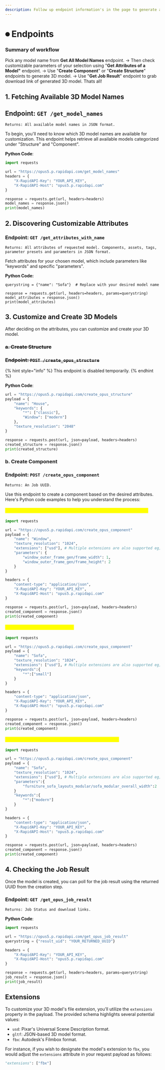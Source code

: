```yaml
---
description: Follow up endpoint information's in the page to generate a model.
---
```


# ⏺ Endpoints

### Summary of workflow&#x20;

Pick any model name from **Get All Model Names** endpoint. -> Then check customizable parameters of your selection using "**Get Attributes of a Model"** endpoint. -> Use "**Create Component**" or "**Create Structure**" endpoints to generate 3D model. -> Use "**Get Job Result**" endpoint to grab download link of generated 3D model. Thats all!&#x20;

## **1. Fetching Available 3D Model Names**

## **Endpoint**: `GET /get_model_names`

`Returns: All available model names in JSON format.`

To begin, you'll need to know which 3D model names are available for customization. This endpoint helps retrieve all available models categorized under "Structure" and "Component".

**Python Code**:

```python
import requests

url = "https://opus5.p.rapidapi.com/get_model_names"
headers = {
    "X-RapidAPI-Key": "YOUR_API_KEY",
    "X-RapidAPI-Host": "opus5.p.rapidapi.com"
}

response = requests.get(url, headers=headers)
model_names = response.json()
print(model_names)
```

## **2. Discovering Customizable Attributes**

### **Endpoint:** `GET /get_attributes_with_name`

`Returns: All attributes of requested model. Components, assets, tags, parameter presets and parameters in JSON format.`

Fetch attributes for your chosen model, which include parameters like "keywords" and specific "parameters".

**Python Code:**

```url
querystring = {"name": "Sofa"}  # Replace with your desired model name

response = requests.get(url, headers=headers, params=querystring)
model_attributes = response.json()
print(model_attributes)
```

## **3. Customize and Create 3D Models**

After deciding on the attributes, you can customize and create your 3D model.

### ~~**a. Create Structure**~~

### ~~**Endpoint**: `POST /create_opus_structure`~~

{% hint style="info" %}
This endpoint is disabled temporarily.&#x20;
{% endhint %}

**Python Code**:

```python
url = "https://opus5.p.rapidapi.com/create_opus_structure"
payload = {
    "name": "House",  
    "keywords": {
        "*": ["classic"],
        "Window": ["modern"]
    },
    "texture_resolution": "2048"
}

response = requests.post(url, json=payload, headers=headers)
created_structure = response.json()
print(created_structure)
```

### **b. Create Component**

### **Endpoint**: `POST /create_opus_component`

`Returns: An Job UUID.`

Use this endpoint to create a component based on the desired attributes. Here's Python code examples to help you understand the process:

#### <mark style="color:yellow;">Example #1 - Create a Window with 1 meter width and 2 meter height</mark>

```python
import requests

url = "https://opus5.p.rapidapi.com/create_opus_component"
payload = {
    "name": "Window",
    "texture_resolution": "1024",
    "extensions": ["usd"], # Multiple extensions are also supported eg; ["usd","fbx"]
    "parameters": {
        "window_outer_frame_gen/frame_width": 1,
        "window_outer_frame_gen/frame_height": 2
    }
}

headers = {
    "content-type": "application/json",
    "X-RapidAPI-Key": "YOUR_API_KEY",
    "X-RapidAPI-Host": "opus5.p.rapidapi.com"
}

response = requests.post(url, json=payload, headers=headers)
created_component = response.json()
print(created_component)
```

#### <mark style="color:yellow;">Example #2 - Create a small Sofa</mark>

```python
import requests

url = "https://opus5.p.rapidapi.com/create_opus_component"
payload = {
    "name": "Sofa",
    "texture_resolution": "1024",
    "extensions": ["usd"], # Multiple extensions are also supported eg; ["usd","fbx"]
    "keywords":{
        "*":["small"]
    }
}

headers = {
    "content-type": "application/json",
    "X-RapidAPI-Key": "YOUR_API_KEY",
    "X-RapidAPI-Host": "opus5.p.rapidapi.com"
}

response = requests.post(url, json=payload, headers=headers)
created_component = response.json()
print(created_component)
```

#### <mark style="color:yellow;">Example #3 - Create a modern Sofa with 2 meter width</mark>

```python
import requests

url = "https://opus5.p.rapidapi.com/create_opus_component"
payload = {
    "name": "Sofa",
    "texture_resolution": "1024",
    "extensions": ["usd"], # Multiple extensions are also supported eg; ["usd","fbx"]
    "parameters":{
        "furniture_sofa_layouts_modular/sofa_modular_overall_width":2
    }
    "keywords":{
        "*":["modern"]
    }
}

headers = {
    "content-type": "application/json",
    "X-RapidAPI-Key": "YOUR_API_KEY",
    "X-RapidAPI-Host": "opus5.p.rapidapi.com"
}

response = requests.post(url, json=payload, headers=headers)
created_component = response.json()
print(created_component)
```

## **4. Checking the Job Result**

Once the model is created, you can poll for the job result using the returned UUID from the creation step.

### **Endpoint**: `GET /get_opus_job_result`

`Returns: Job Status and download links.`

**Python Code**:

```python
import requests

url = "https://opus5.p.rapidapi.com/get_opus_job_result"
querystring = {"result_uid": "YOUR_RETURNED_UUID"}

headers = {
    "X-RapidAPI-Key": "YOUR_API_KEY",
    "X-RapidAPI-Host": "opus5.p.rapidapi.com"
}

response = requests.get(url, headers=headers, params=querystring)
job_result = response.json()
print(job_result)
```

## **Extensions**

To customize your 3D model's file extension, you'll utilize the `extensions` property in the payload. The provided schema highlights several potential values:

* `usd`: Pixar's Universal Scene Description format.
* `gltf`: JSON-based 3D model format.
* `fbx`: Autodesk's Filmbox format.

For instance, if you wish to designate the model's extension to `fbx`, you would adjust the `extensions` attribute in your request payload as follows:

```python
"extensions": ["fbx"]
```

